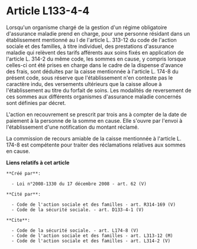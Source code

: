 # Article L133-4-4

Lorsqu'un organisme chargé de la gestion d'un régime obligatoire d'assurance maladie prend en charge, pour une personne
résidant dans un établissement mentionné au I de l'article L. 313-12 du code de l'action sociale et des familles, à titre
individuel, des prestations d'assurance maladie qui relèvent des tarifs afférents aux soins fixés en application de l'article
L. 314-2 du même code, les sommes en cause, y compris lorsque celles-ci ont été prises en charge dans le cadre de la dispense
d'avance des frais, sont déduites par la caisse mentionnée à l'article L. 174-8 du présent code, sous réserve que
l'établissement n'en conteste pas le caractère indu, des versements ultérieurs que la caisse alloue à l'établissement au
titre du forfait de soins. Les modalités de reversement de ces sommes aux différents organismes d'assurance maladie concernés
sont définies par décret. 

L'action en recouvrement se prescrit par trois ans à compter de la date de paiement à la personne de la somme en cause. Elle
s'ouvre par l'envoi à l'établissement d'une notification du montant réclamé. 

La commission de recours amiable de la caisse mentionnée à l'article L. 174-8 est compétente pour traiter des réclamations
relatives aux sommes en cause.

**Liens relatifs à cet article**

	**Créé par**:

	  - Loi n°2008-1330 du 17 décembre 2008 - art. 62 (V)

	**Cité par**:

	  - Code de l'action sociale et des familles - art. R314-169 (V)
	  - Code de la sécurité sociale. - art. D133-4-1 (V)

	**Cite**:

	  - Code de la sécurité sociale. - art. L174-8 (V)
	  - Code de l'action sociale et des familles - art. L313-12 (M)
	  - Code de l'action sociale et des familles - art. L314-2 (V)
